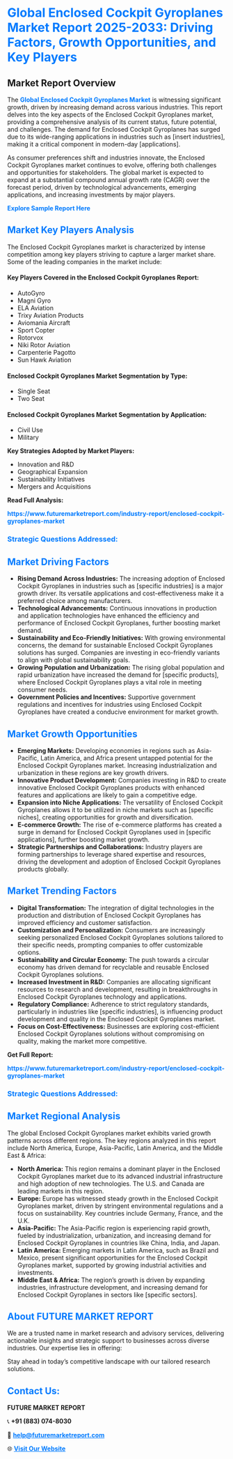 <h1 style="color: #007BFF;">Global Enclosed Cockpit Gyroplanes Market Report 2025-2033: Driving Factors, Growth Opportunities, and Key Players</h1>

<section id="overview">
<h2>Market Report Overview</h2>
<p>The <a href="https://www.futuremarketreport.com/industry-report/enclosed-cockpit-gyroplanes-market" style="color: #007BFF; text-decoration: none;"><strong>Global Enclosed Cockpit Gyroplanes Market</strong></a> is witnessing significant growth, driven by increasing demand across various industries. This report delves into the key aspects of the Enclosed Cockpit Gyroplanes market, providing a comprehensive analysis of its current status, future potential, and challenges. The demand for Enclosed Cockpit Gyroplanes has surged due to its wide-ranging applications in industries such as [insert industries], making it a critical component in modern-day [applications].</p>
<p>As consumer preferences shift and industries innovate, the Enclosed Cockpit Gyroplanes market continues to evolve, offering both challenges and opportunities for stakeholders. The global market is expected to expand at a substantial compound annual growth rate (CAGR) over the forecast period, driven by technological advancements, emerging applications, and increasing investments by major players.</p>
</section>

<section id="overview">
<p><a href="https://www.futuremarketreport.com/request-sample/reportId=31715" style="color: #007BFF; text-decoration: none;"><strong>Explore Sample Report Here</strong></a></p>
</section>

<section id="key-players">
<h2 style="color: #007BFF;">Market Key Players Analysis</h2>
<p>The Enclosed Cockpit Gyroplanes market is characterized by intense competition among key players striving to capture a larger market share. Some of the leading companies in the market include:</p>
<h4>Key Players Covered in the Enclosed Cockpit Gyroplanes Report:</h4>
<ul><li>AutoGyro</li><li>Magni Gyro</li><li>ELA Aviation</li><li>Trixy Aviation Products</li><li>Aviomania Aircraft</li><li>Sport Copter</li><li>Rotorvox</li><li>Niki Rotor Aviation</li><li>Carpenterie Pagotto</li><li>Sun Hawk Aviation</li></ul>
<h4>Enclosed Cockpit Gyroplanes Market Segmentation by Type:</h4>
<ul><li>Single Seat</li><li>Two Seat</li></ul>

<h4>Enclosed Cockpit Gyroplanes Market Segmentation by Application:</h4>
<ul><li>Civil Use</li><li>Military</li></ul>
<p><strong>Key Strategies Adopted by Market Players:</strong></p>
<ul>
<li>Innovation and R&D</li>
<li>Geographical Expansion</li>
<li>Sustainability Initiatives</li>
<li>Mergers and Acquisitions</li>
</ul>
</section>

<section>
<p><strong>Read Full Analysis: </strong></p><a href="https://www.futuremarketreport.com/industry-report/enclosed-cockpit-gyroplanes-market" style="color: #007BFF; text-decoration: none;"><strong>https://www.futuremarketreport.com/industry-report/enclosed-cockpit-gyroplanes-market</strong></a>
<h3 style="color: #007BFF;">Strategic Questions Addressed:</h3>
</section>

<section id="driving-factors">
<h2 style="color: #007BFF;">Market Driving Factors</h2>
<ul>
<li><strong>Rising Demand Across Industries:</strong> The increasing adoption of Enclosed Cockpit Gyroplanes in industries such as [specific industries] is a major growth driver. Its versatile applications and cost-effectiveness make it a preferred choice among manufacturers.</li>
<li><strong>Technological Advancements:</strong> Continuous innovations in production and application technologies have enhanced the efficiency and performance of Enclosed Cockpit Gyroplanes, further boosting market demand.</li>
<li><strong>Sustainability and Eco-Friendly Initiatives:</strong> With growing environmental concerns, the demand for sustainable Enclosed Cockpit Gyroplanes solutions has surged. Companies are investing in eco-friendly variants to align with global sustainability goals.</li>
<li><strong>Growing Population and Urbanization:</strong> The rising global population and rapid urbanization have increased the demand for [specific products], where Enclosed Cockpit Gyroplanes plays a vital role in meeting consumer needs.</li>
<li><strong>Government Policies and Incentives:</strong> Supportive government regulations and incentives for industries using Enclosed Cockpit Gyroplanes have created a conducive environment for market growth.</li>
</ul>
</section>

<section id="growth-opportunities">
<h2 style="color: #007BFF;">Market Growth Opportunities</h2>
<ul>
<li><strong>Emerging Markets:</strong> Developing economies in regions such as Asia-Pacific, Latin America, and Africa present untapped potential for the Enclosed Cockpit Gyroplanes market. Increasing industrialization and urbanization in these regions are key growth drivers.</li>
<li><strong>Innovative Product Development:</strong> Companies investing in R&D to create innovative Enclosed Cockpit Gyroplanes products with enhanced features and applications are likely to gain a competitive edge.</li>
<li><strong>Expansion into Niche Applications:</strong> The versatility of Enclosed Cockpit Gyroplanes allows it to be utilized in niche markets such as [specific niches], creating opportunities for growth and diversification.</li>
<li><strong>E-commerce Growth:</strong> The rise of e-commerce platforms has created a surge in demand for Enclosed Cockpit Gyroplanes used in [specific applications], further boosting market growth.</li>
<li><strong>Strategic Partnerships and Collaborations:</strong> Industry players are forming partnerships to leverage shared expertise and resources, driving the development and adoption of Enclosed Cockpit Gyroplanes products globally.</li>
</ul>
</section>

<section id="trending-factors">
<h2 style="color: #007BFF;">Market Trending Factors</h2>
<ul>
<li><strong>Digital Transformation:</strong> The integration of digital technologies in the production and distribution of Enclosed Cockpit Gyroplanes has improved efficiency and customer satisfaction.</li>
<li><strong>Customization and Personalization:</strong> Consumers are increasingly seeking personalized Enclosed Cockpit Gyroplanes solutions tailored to their specific needs, prompting companies to offer customizable options.</li>
<li><strong>Sustainability and Circular Economy:</strong> The push towards a circular economy has driven demand for recyclable and reusable Enclosed Cockpit Gyroplanes solutions.</li>
<li><strong>Increased Investment in R&D:</strong> Companies are allocating significant resources to research and development, resulting in breakthroughs in Enclosed Cockpit Gyroplanes technology and applications.</li>
<li><strong>Regulatory Compliance:</strong> Adherence to strict regulatory standards, particularly in industries like [specific industries], is influencing product development and quality in the Enclosed Cockpit Gyroplanes market.</li>
<li><strong>Focus on Cost-Effectiveness:</strong> Businesses are exploring cost-efficient Enclosed Cockpit Gyroplanes solutions without compromising on quality, making the market more competitive.</li>
</ul>
</section>

<section>
<p><strong>Get Full Report: </strong></p><a href="https://www.futuremarketreport.com/industry-report/enclosed-cockpit-gyroplanes-market" style="color: #007BFF; text-decoration: none;"><strong>https://www.futuremarketreport.com/industry-report/enclosed-cockpit-gyroplanes-market</strong></a>
<h3 style="color: #007BFF;">Strategic Questions Addressed:</h3>
</section>


<section id="regional-analysis">
<h2 style="color: #007BFF;">Market Regional Analysis</h2>
<p>The global Enclosed Cockpit Gyroplanes market exhibits varied growth patterns across different regions. The key regions analyzed in this report include North America, Europe, Asia-Pacific, Latin America, and the Middle East & Africa:</p>
<ul>
<li><strong>North America:</strong> This region remains a dominant player in the Enclosed Cockpit Gyroplanes market due to its advanced industrial infrastructure and high adoption of new technologies. The U.S. and Canada are leading markets in this region.</li>
<li><strong>Europe:</strong> Europe has witnessed steady growth in the Enclosed Cockpit Gyroplanes market, driven by stringent environmental regulations and a focus on sustainability. Key countries include Germany, France, and the U.K.</li>
<li><strong>Asia-Pacific:</strong> The Asia-Pacific region is experiencing rapid growth, fueled by industrialization, urbanization, and increasing demand for Enclosed Cockpit Gyroplanes in countries like China, India, and Japan.</li>
<li><strong>Latin America:</strong> Emerging markets in Latin America, such as Brazil and Mexico, present significant opportunities for the Enclosed Cockpit Gyroplanes market, supported by growing industrial activities and investments.</li>
<li><strong>Middle East & Africa:</strong> The region’s growth is driven by expanding industries, infrastructure development, and increasing demand for Enclosed Cockpit Gyroplanes in sectors like [specific sectors].</li>
</ul>
</section>

<footer>
<h2 style="color: #007BFF;">About FUTURE MARKET REPORT</h2>
<p>We are a trusted name in market research and advisory services, delivering actionable insights and strategic support to businesses across diverse industries. Our expertise lies in offering:</p>

<p>Stay ahead in today’s competitive landscape with our tailored research solutions.</p>

<h2 style="color: #007BFF;">Contact Us:</h2>
<p><strong>FUTURE MARKET REPORT</strong></p>
<p>📞 <strong>+91 (883) 074-8030</strong></p>
<p>📧 <strong><a href="mailto:help@futuremarketreport.com" style="color: #007BFF;">help@futuremarketreport.com</a></strong></p>
<p>🌐 <strong><a href="https://www.futuremarketreport.com/" style="color: #007BFF;">Visit Our Website</a></strong></p>
</footer>
